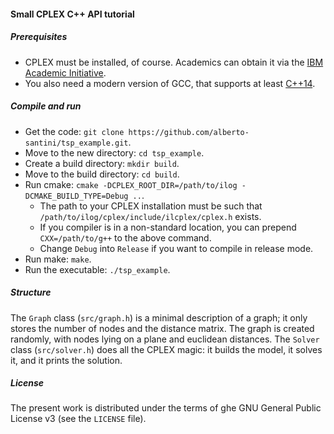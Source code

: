 #### Small CPLEX C++ API tutorial

##### Prerequisites

* CPLEX must be installed, of course. Academics can obtain it via the [IBM Academic Initiative](https://developer.ibm.com/academic/).
* You also need a modern version of GCC, that supports at least [C++14](https://en.wikipedia.org/wiki/C++14).

##### Compile and run

* Get the code: `git clone https://github.com/alberto-santini/tsp_example.git`.
* Move to the new directory: `cd tsp_example`.
* Create a build directory: `mkdir build`.
* Move to the build directory: `cd build`.
* Run cmake: `cmake -DCPLEX_ROOT_DIR=/path/to/ilog -DCMAKE_BUILD_TYPE=Debug ..`.
  * The path to your CPLEX installation must be such that `/path/to/ilog/cplex/include/ilcplex/cplex.h` exists.
  * If you compiler is in a non-standard location, you can prepend `CXX=/path/to/g++` to the above command.
  * Change `Debug` into `Release` if you want to compile in release mode.
* Run make: `make`.
* Run the executable: `./tsp_example`.

##### Structure

The `Graph` class (`src/graph.h`) is a minimal description of a graph; it only stores the number of nodes and the distance matrix. The graph is created randomly, with nodes lying on a plane and euclidean distances. The `Solver` class (`src/solver.h`) does all the CPLEX magic: it builds the model, it solves it, and it prints the solution.

##### License

The present work is distributed under the terms of ghe GNU General Public License v3 (see the `LICENSE` file).
